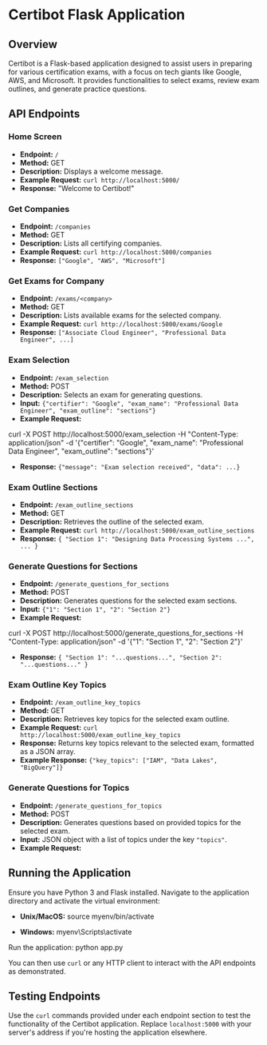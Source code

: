 # Certibot Flask Application

## Overview
Certibot is a Flask-based application designed to assist users in preparing for various certification exams, with a focus on tech giants like Google, AWS, and Microsoft. It provides functionalities to select exams, review exam outlines, and generate practice questions.

## API Endpoints

### Home Screen
- **Endpoint:** `/`
- **Method:** GET
- **Description:** Displays a welcome message.
- **Example Request:** `curl http://localhost:5000/`
- **Response:** "Welcome to Certibot!"

### Get Companies
- **Endpoint:** `/companies`
- **Method:** GET
- **Description:** Lists all certifying companies.
- **Example Request:** `curl http://localhost:5000/companies`
- **Response:** `["Google", "AWS", "Microsoft"]`

### Get Exams for Company
- **Endpoint:** `/exams/<company>`
- **Method:** GET
- **Description:** Lists available exams for the selected company.
- **Example Request:** `curl http://localhost:5000/exams/Google`
- **Response:** `["Associate Cloud Engineer", "Professional Data Engineer", ...]`

### Exam Selection
- **Endpoint:** `/exam_selection`
- **Method:** POST
- **Description:** Selects an exam for generating questions.
- **Input:** `{"certifier": "Google", "exam_name": "Professional Data Engineer", "exam_outline": "sections"}`
- **Example Request:**

curl -X POST http://localhost:5000/exam_selection
-H "Content-Type: application/json"
-d '{"certifier": "Google", "exam_name": "Professional Data Engineer", "exam_outline": "sections"}'

- **Response:** `{"message": "Exam selection received", "data": ...}`

### Exam Outline Sections
- **Endpoint:** `/exam_outline_sections`
- **Method:** GET
- **Description:** Retrieves the outline of the selected exam.
- **Example Request:** `curl http://localhost:5000/exam_outline_sections`
- **Response:** `{ "Section 1": "Designing Data Processing Systems ...", ... }`

### Generate Questions for Sections
- **Endpoint:** `/generate_questions_for_sections`
- **Method:** POST
- **Description:** Generates questions for the selected exam sections.
- **Input:** `{"1": "Section 1", "2": "Section 2"}`
- **Example Request:**

curl -X POST http://localhost:5000/generate_questions_for_sections
-H "Content-Type: application/json"
-d '{"1": "Section 1", "2": "Section 2"}'

- **Response:** `{ "Section 1": "...questions...", "Section 2": "...questions..." }`

### Exam Outline Key Topics
- **Endpoint:** `/exam_outline_key_topics`
- **Method:** GET
- **Description:** Retrieves key topics for the selected exam outline.
- **Example Request:** `curl http://localhost:5000/exam_outline_key_topics`
- **Response:** Returns key topics relevant to the selected exam, formatted as a JSON array.
- **Example Response:** `{"key_topics": ["IAM", "Data Lakes", "BigQuery"]}`

### Generate Questions for Topics
- **Endpoint:** `/generate_questions_for_topics`
- **Method:** POST
- **Description:** Generates questions based on provided topics for the selected exam.
- **Input:** JSON object with a list of topics under the key `"topics"`.
- **Example Request:**

## Running the Application

Ensure you have Python 3 and Flask installed. Navigate to the application directory and activate the virtual environment:

- **Unix/MacOS:**
source myenv/bin/activate

- **Windows:**
myenv\Scripts\activate

Run the application:
python app.py

You can then use `curl` or any HTTP client to interact with the API endpoints as demonstrated.

## Testing Endpoints

Use the `curl` commands provided under each endpoint section to test the functionality of the Certibot application. Replace `localhost:5000` with your server's address if you're hosting the application elsewhere.
